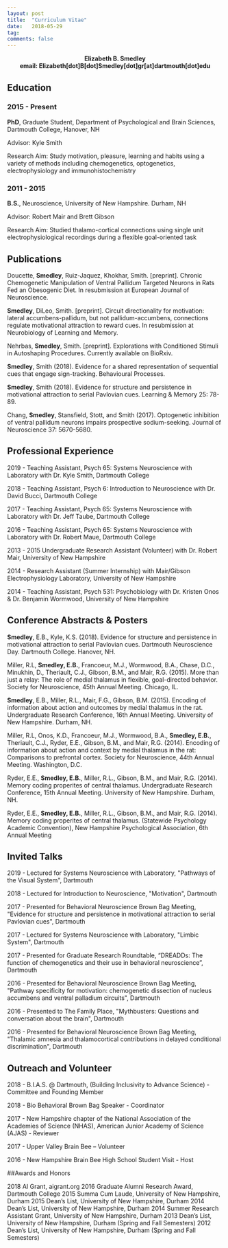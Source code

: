 ```yaml
---
layout: post
title:  "Curriculum Vitae"
date:   2018-05-29
tag:
comments: false
---
```

<center><b>Elizabeth B. Smedley</b></center>
<center><b>email: Elizabeth[dot]B[dot]Smedley[dot]gr[at]dartmouth[dot]edu</b></center>

## Education

### 2015 - Present 
  **PhD**, Graduate Student, Department of Psychological and Brain Sciences, Dartmouth College, Hanover, NH 
  
  Advisor: Kyle Smith 
  
  Research Aim: Study motivation, pleasure, learning and habits using a variety of methods including chemogenetics, optogenetics, electrophysiology and immunohistochemistry


### 2011 - 2015 
  **B.S.**, Neuroscience, University of New Hampshire. Durham, NH
  
  Advisor: Robert Mair and Brett Gibson
  
  Research Aim: Studied thalamo-cortical connections using single unit electrophysiological recordings during a flexible goal-oriented task


## Publications
  Doucette, **Smedley**, Ruiz-Jaquez, Khokhar, Smith. [preprint]. Chronic Chemogenetic Manipulation of Ventral Pallidum Targeted Neurons in Rats Fed an Obesogenic Diet. In resubmission at European Journal of Neuroscience.  

  **Smedley**, DiLeo, Smith. [preprint]. Circuit directionality for motivation: lateral accumbens-pallidum, but not pallidum-accumbens, connections regulate motivational attraction to reward cues. In resubmission at Neurobiology of Learning and Memory.  

  Nehrbas, **Smedley**, Smith. [preprint]. Explorations with Conditioned Stimuli in Autoshaping Procedures. Currently available on BioRxiv. 

  **Smedley**, Smith (2018). Evidence for a shared representation of sequential cues that engage sign-tracking. Behavioural Processes. 

  **Smedley**, Smith (2018). Evidence for structure and persistence in motivational attraction to serial Pavlovian cues. Learning & Memory 25: 78-89.
  
  Chang, **Smedley**, Stansfield, Stott, and Smith (2017). Optogenetic inhibition of ventral pallidum neurons impairs prospective sodium-seeking. Journal of Neuroscience 37: 5670-5680.


## Professional Experience
  2019 - Teaching Assistant, Psych 65: Systems Neuroscience with Laboratory with Dr. Kyle Smith, Dartmouth College
  
  2018 - Teaching Assistant, Psych 6: Introduction to Neuroscience with Dr. David Bucci, Dartmouth College
  
  2017 - Teaching Assistant, Psych 65: Systems Neuroscience with Laboratory with Dr. Jeff Taube, Dartmouth College
  
  2016 - Teaching Assistant, Psych 65: Systems Neuroscience with Laboratory with Dr. Robert Maue, Dartmouth College
  
  2013 - 2015 Undergraduate Research Assistant (Volunteer) with Dr. Robert Mair, University of New Hampshire
  
  2014 - Research Assistant (Summer Internship) with Mair/Gibson Electrophysiology Laboratory, University of New Hampshire             	
  
  2014 - Teaching Assistant, Psych 531: Psychobiology with Dr. Kristen Onos & Dr. Benjamin Wormwood, University of New Hampshire             


## Conference Abstracts & Posters

  **Smedley**, E.B., Kyle, K.S. (2018). Evidence for structure and persistence in motivational attraction to serial Pavlovian cues. Dartmouth Neuroscience Day. Dartmouth College. Hanover, NH.
  
  Miller, R.L, **Smedley, E.B.**, Francoeur, M.J., Wormwood, B.A., Chase, D.C., Minukhin, D., Theriault, C.J., Gibson, B.M., and Mair, R.G. (2015). More than just a relay: The role of medial thalamus in flexible, goal-directed behavior. Society for Neuroscience, 45th Annual Meeting. Chicago, IL.
  
  **Smedley**, E.B., Miller, R.L., Mair, F.G., Gibson, B.M. (2015). Encoding of information about action and outcomes by medial thalamus in the rat. Undergraduate Research Conference, 16th Annual Meeting. University of New Hampshire. Durham, NH.
  
  Miller, R.L, Onos, K.D., Francoeur, M.J., Wormwood, B.A., **Smedley, E.B.**, Theriault, C.J., Ryder, E.E., Gibson, B.M., and Mair, R.G. (2014). Encoding of information about action and context by medial thalamus in the rat: Comparisons to prefrontal cortex. Society for Neuroscience, 44th Annual Meeting. Washington, D.C.
  
  Ryder, E.E., **Smedley, E.B.**, Miller, R.L., Gibson, B.M., and Mair, R.G. (2014). Memory coding properites of central thalamus. Undergraduate Research Conference, 15th Annual Meeting. University of New Hampshire. Durham, NH.
  
  Ryder, E.E., **Smedley, E.B.**, Miller, R.L., Gibson, B.M., and Mair, R.G. (2014). Memory coding properites of central thalamus. (Statewide Psychology Academic Convention), New Hampshire Psychological Association, 6th Annual Meeting 


## Invited Talks
  2019 - Lectured for Systems Neuroscience with Laboratory, "Pathways of the Visual System", Dartmouth
  
  2018 - Lectured for Introduction to Neuroscience, "Motivation", Dartmouth
  
  2017 - Presented for Behavioral Neuroscience Brown Bag Meeting, "Evidence for structure and persistence in motivational attraction to serial Pavlovian cues", Dartmouth
  
  2017 - Lectured for Systems Neuroscience with Laboratory, "Limbic System", Dartmouth
  
  2017 - Presented for Graduate Research Roundtable, “DREADDs: The function of chemogenetics and their use in behavioral neuroscience”, Dartmouth
  
  2016 - Presented for Behavioral Neuroscience Brown Bag Meeting, "Pathway specificity for motivation: chemogenetic dissection of nucleus accumbens and ventral palladium circuits", Dartmouth
  
  2016 - Presented to The Family Place, "Mythbusters: Questions and conversation about the brain", Dartmouth
  
  2016 - Presented for Behavioral Neuroscience Brown Bag Meeting, "Thalamic amnesia and thalamocortical contributions in delayed conditional discrimination", Dartmouth


## Outreach and Volunteer

  2018 - B.I.A.S. @ Dartmouth, (Building Inclusivity to Advance Science) - Committee and Founding Member
  
  2018 - Bio Behavioral Brown Bag Speaker - Coordinator
  
  2017 - New Hampshire chapter of the National Association of the Academies of Science (NHAS), American Junior Academy of Science (AJAS) - Reviewer 
  
  2017 - Upper Valley Brain Bee – Volunteer
  
  2016 - New Hampshire Brain Bee High School Student Visit - Host

##Awards and Honors

  2018  AI Grant, aigrant.org
  2016	Graduate Alumni Research Award, Dartmouth College
  2015	Summa Cum Laude, University of New Hampshire, Durham
  2015	Dean’s List, University of New Hampshire, Durham
  2014	Dean’s List, University of New Hampshire, Durham
  2014	Summer Research Assistant Grant, University of New Hampshire, Durham
  2013	Dean’s List, University of New Hampshire, Durham (Spring and Fall Semesters)
  2012	Dean’s List, University of New Hampshire, Durham (Spring and Fall Semesters)
